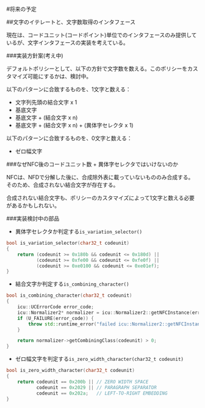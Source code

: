 #将来の予定

##文字のイテレートと、文字数取得のインタフェース

現在は、コードユニット(コードポイント)単位でのインタフェースのみ提供しているが、文字インタフェースの実装を考えている。

###実装方針案(考え中)

デフォルトポリシーとして、以下の方針で文字数を数える。このポリシーをカスタマイズ可能にするかは、検討中。


以下のパターンに合致するものを、1文字と数える：

- 文字列先頭の結合文字 x 1
- 基底文字
- 基底文字 + (結合文字 x n)
- 基底文字 + (結合文字 x n) + (異体字セレクタ x 1)


以下のパターンに合致するものを、0文字と数える：

- ゼロ幅文字


###なぜNFC後のコードユニット数 + 異体字セレクタではいけないのか

NFCは、NFDで分解した後に、合成除外表に載っていないもののみ合成する。そのため、合成されない結合文字が存在する。

合成されない結合文字も、ポリシーのカスタマイズによって1文字と数える必要があるかもしれない。


###実装検討中の部品

- 異体字セレクタか判定する`is_variation_selector()`

```cpp
bool is_variation_selector(char32_t codeunit)
{
    return (codeunit >= 0x180b && codeunit <= 0x180d) ||
           (codeunit >= 0xfe00 && codeunit <= 0xfe0f) ||
           (codeunit >= 0xe0100 && codeunit <= 0xe01ef);
}
```

- 結合文字か判定する`is_combining_character()`

```cpp
bool is_combining_character(char32_t codeunit)
{
    icu::UCErrorCode error_code;
    icu::Normalizer2* normalizer = icu::Normalizer2::getNFCInstance(error_code);
    if (U_FAILURE(error_code)) {
        throw std::runtime_error("failed icu::Normalizer2::getNFCInstance()");
    }

    return normalizer->getCombiningClass(codeunit) > 0;
}
```

- ゼロ幅文字を判定する`is_zero_width_character(char32_t codeunit)`

```cpp
bool is_zero_width_character(char32_t codeunit)
{
    return codeunit == 0x200b || // ZERO WIDTH SPACE
           codeunit == 0x2029 || // PARAGRAPH SEPARATOR
           codeunit == 0x202a;   // LEFT-TO-RIGHT EMBEDDING
}
```


